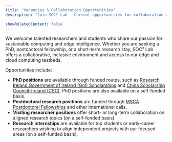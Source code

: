 ```yaml
---
title: "Vacancies & Collaboration Opportunities"
description: "Join SOC² Lab - Current opportunities for collaboration and partnerships"

showRelatedContent: false
---
```


We welcome talented researchers and students who share our passion for sustainable computing and edge intelligence. Whether you are seeking a PhD, postdoctoral fellowship, or a short-term research stay, SOC² Lab offers a collaborative, inclusive environment and access to our edge and cloud computing testbeds.

Opportunities include:

- **PhD positions** are available through funded routes, such as [Research Ireland Government of Ireland (GoI) Scholarships](https://research.ie/funding/goipg/) and [China Scholarship Council–Ireland (CSC)](https://www.ucd.ie/graduatestudies/studywithus/feesfundingandscholarships/chinascholarshipscheme/). PhD positions are also available on a self-funded basis.
- **Postdoctoral research positions** are funded through [MSCA Postdoctoral Fellowships](https://marie-sklodowska-curie-actions.ec.europa.eu/actions/postdoctoral-fellowships) and other international calls.
- **Visiting researcher positions** offer short- or long-term collaboration on aligned research topics (on a self-funded basis).
- **Research internships** are available for top students or early-career researchers wishing to align independent projects with our focused areas (on a self-funded basis).
